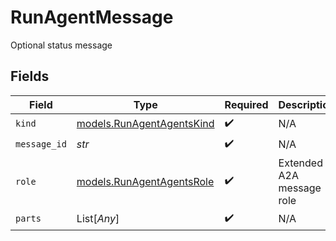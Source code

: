 # RunAgentMessage

Optional status message


## Fields

| Field                                                        | Type                                                         | Required                                                     | Description                                                  |
| ------------------------------------------------------------ | ------------------------------------------------------------ | ------------------------------------------------------------ | ------------------------------------------------------------ |
| `kind`                                                       | [models.RunAgentAgentsKind](../models/runagentagentskind.md) | :heavy_check_mark:                                           | N/A                                                          |
| `message_id`                                                 | *str*                                                        | :heavy_check_mark:                                           | N/A                                                          |
| `role`                                                       | [models.RunAgentAgentsRole](../models/runagentagentsrole.md) | :heavy_check_mark:                                           | Extended A2A message role                                    |
| `parts`                                                      | List[*Any*]                                                  | :heavy_check_mark:                                           | N/A                                                          |